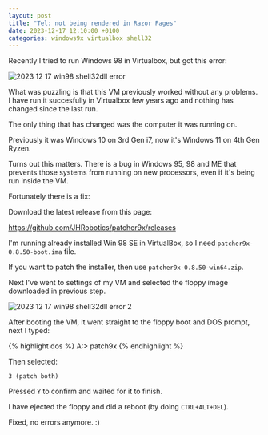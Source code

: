 ```yaml
---
layout: post
title: "Tel: not being rendered in Razor Pages"
date: 2023-12-17 12:10:00 +0100
categories: windows9x virtualbox shell32
---
```


Recently I tried to run Windows 98 in Virtualbox, but got this error:

![2023 12 17 win98 shell32dll error](https://oratowski.com/assets/images/2023-12-17-win98-shell32dll-error.png)

What was puzzling is that this VM previously worked without any problems. I have run it succesfully in Virtualbox few years ago and nothing has changed since the last run.

The only thing that has changed was the computer it was running on.

Previously it was Windows 10 on 3rd Gen i7, now it's Windows 11 on 4th Gen Ryzen.

Turns out this matters. There is a bug in Windows 95, 98 and ME that prevents those systems from running on new processors, even if it's being run inside the VM.

Fortunately there is a fix:

Download the latest release from this page:

https://github.com/JHRobotics/patcher9x/releases

I'm running already installed Win 98 SE in VirtualBox, so I need `patcher9x-0.8.50-boot.ima` file.

If you want to patch the installer, then use `patcher9x-0.8.50-win64.zip`.

Next I've went to settings of my VM and selected the floppy image downloaded in previous step.

![2023 12 17 win98 shell32dll error 2](https://oratowski.com/assets/images/2023-12-17-win98-shell32dll-error-2.png)

After booting the VM, it went straight to the floppy boot and DOS prompt, next I typed:

{% highlight dos %}
A:\> patch9x
{% endhighlight %}

Then selected:

`3 (patch both)`

Pressed `Y` to confirm and waited for it to finish.

I have ejected the floppy and did a reboot (by doing `CTRL+ALT+DEL`).

Fixed, no errors anymore. :)